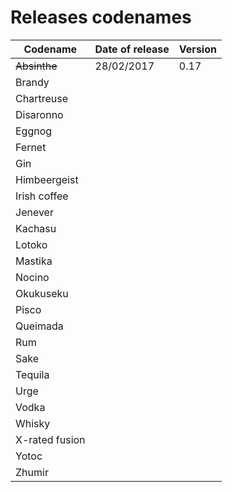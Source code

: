 # Releases codenames

| Codename | Date of release | Version |
| ------ | ------ | ------ |
| ~~Absinthe~~ | 28/02/2017 | 0.17 |
| Brandy |  |  |
| Chartreuse | | |
| Disaronno | | |
| Eggnog | | |
| Fernet | | |
| Gin | | |
| Himbeergeist | | |
| Irish coffee | | |
| Jenever | | |
| Kachasu | | |
| Lotoko | | |
| Mastika | | |
| Nocino | | |
| Okukuseku | | |
| Pisco | | |
| Queimada | | |
| Rum | | |
| Sake | | |
| Tequila | | |
| Urge | | |
| Vodka | | |
| Whisky | | |
| X-rated fusion | | |
| Yotoc | | |
| Zhumir | | |
